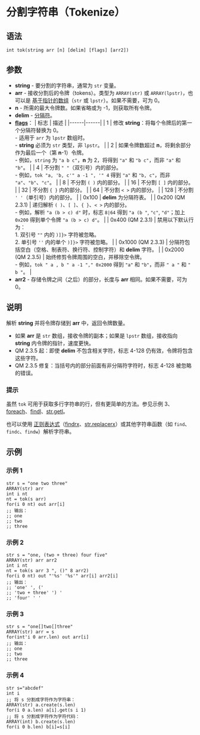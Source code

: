 # 分割字符串（Tokenize）

## 语法

```qm
int tok(string arr [n] [delim] [flags] [arr2])
```

## 参数

- **string** - 要分割的字符串，通常为 `str` 变量。
- **arr** - 接收分割后的令牌（tokens）。类型为 `ARRAY(str)` 或 `ARRAY(lpstr)`，也可以是 [基于指针的数组](IDP_TOK2.md)（`str` 或 `lpstr`）。如果不需要，可为 0。
- **n** - 所需的最大令牌数。如果省略或为 -1，则获取所有令牌。
- **delim** - [分隔符](IDP_TABLEOFDELIM.md)。
- **[flags](IDP_FLAGS.md)**：
  | 标志 | 描述 |
  |------|------|
  | 1 | 修改 **string**：将每个令牌后的第一个分隔符替换为 0。<br>- 适用于 `arr` 为 `lpstr` 数组时。<br>- **string** 必须为 `str` 类型，非 `lpstr`。 |
  | 2 | 如果令牌数超过 **n**，将剩余部分作为最后一个（第 **n**-1）令牌。<br>- 例如，`string` 为 `"a b c"`，**n** 为 2，将得到 `"a"` 和 `"b c"`，而非 `"a"` 和 `"b"`。 |
  | 4 | 不分割 `" "`（双引号）内的部分。<br>- 例如，`tok "a, 'b, c'" a -1 ", '" 4` 得到 `"a"` 和 `"b, c"`，而非 `"a"`、`"b"`、`"c"`。 |
  | 8 | 不分割 `( )` 内的部分。 |
  | 16 | 不分割 `[ ]` 内的部分。 |
  | 32 | 不分割 `{ }` 内的部分。 |
  | 64 | 不分割 `< >` 内的部分。 |
  | 128 | 不分割 `' '`（单引号）内的部分。 |
  | 0x100 | **delim** 为分隔符表。 |
  | 0x200 (QM 2.3.1) | 递归解析 `( )`、`[ ]`、`{ }`、`< >` 内的部分。<br>- 例如，解析 `"a (b > c) d"` 时，标志 `8|64` 得到 `"a (b "`, `"c"`, `"d"`；加上 `0x200` 得到单个令牌 `"a (b > c) d"`。 |
  | 0x400 (QM 2.3.1) | 禁用以下默认行为：<br>1. 双引号 `""` 内的 `)]}>` 字符被忽略。<br>2. 单引号 `''` 内的单个 `)]}>` 字符被忽略。 |
  | 0x1000 (QM 2.3.3) | 分隔符包括空白（空格、制表符、换行符、控制字符）和 **delim** 字符。 |
  | 0x2000 (QM 2.3.5) | 始终修剪令牌周围的空白，并移除空令牌。<br>- 例如，`tok " a , b " a -1 "," 0x2000` 得到 `"a"` 和 `"b"`，而非 `" a "` 和 `" b "`。 |
- **arr2** - 存储令牌之间（之后）的部分，长度与 **arr** 相同。如果不需要，可为 0。

## 说明

解析 **string** 并将令牌存储到 **arr** 中，返回令牌数量。

- 如果 **arr** 是 `str` 数组，接收令牌的副本；如果是 `lpstr` 数组，接收指向 **string** 内令牌的指针，速度更快。
- QM 2.3.5 起：即使 **delim** 不包含相关字符，标志 4-128 仍有效，令牌将包含这些字符。
- QM 2.3.5 修复：当括号内的部分前面有非分隔符字符时，标志 4-128 被忽略的错误。

### 提示

虽然 `tok` 可用于获取多行字符串的行，但有更简单的方法。参见示例 3、[foreach](IDP_FOREACH.md)、[findl](IDP_FINDL.md)、[str.getl](IDP_S_GETL.md)。

也可以使用 [正则表达式](IDP_PCRE.md)（[findrx](IDP_FINDRX.md)、[str.replacerx](IDP_S_REPLACERX.md)）或其他字符串函数（如 `find`、`findc`、`findw`）解析字符串。

## 示例

### 示例 1

```qm
str s = "one two three"
ARRAY(str) arr
int i nt
nt = tok(s arr)
for(i 0 nt) out arr[i]
;; 输出：
;; one
;; two
;; three
```

### 示例 2

```qm
str s = "one, (two + three) four five"
ARRAY(str) arr arr2
int i nt
nt = tok(s arr 3 ", ()" 8 arr2)
for(i 0 nt) out "'%s' '%s'" arr[i] arr2[i]
;; 输出：
;; 'one' ', ('
;; 'two + three' ') '
;; 'four' ' '
```

### 示例 3

```qm
str s = "one[]two[]three"
ARRAY(str) arr = s
for(int'i 0 arr.len) out arr[i]
;; 输出：
;; one
;; two
;; three
```

### 示例 4

```qm
str s="abcdef"
int i
;; 将 s 分割成字符作为字符串：
ARRAY(str) a.create(s.len)
for(i 0 a.len) a[i].get(s i 1)
;; 将 s 分割成字符作为字符代码：
ARRAY(int) b.create(s.len)
for(i 0 b.len) b[i]=s[i]
```